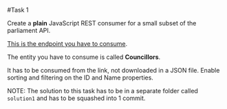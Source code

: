 #Task 1

Create a **plain** JavaScript REST consumer for a small subset of the parliament API.

[This is the endpoint you have to consume](http://ws-old.parlament.ch/).

The entity you have to consume is called **Councillors**.

It has to be consumed from the link, not downloaded in a JSON file.
Enable sorting and filtering on the ID and Name properties.

NOTE: The solution to this task has to be in a separate folder called `solution1` and has to be squashed into 1 commit.
